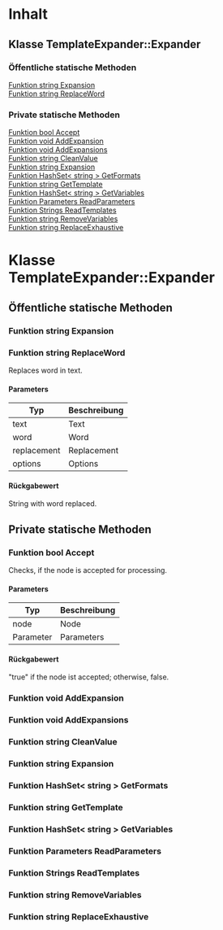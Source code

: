 # Inhalt

## Klasse TemplateExpander::Expander<br>

### Öffentliche statische Methoden<br>
<a href="#FunktionstringExpansion">Funktion string Expansion</a><br>
<a href="#FunktionstringReplaceWord">Funktion string ReplaceWord</a><br>

### Private statische Methoden<br>
<a href="#FunktionboolAccept">Funktion bool Accept</a><br>
<a href="#FunktionvoidAddExpansion">Funktion void AddExpansion</a><br>
<a href="#FunktionvoidAddExpansions">Funktion void AddExpansions</a><br>
<a href="#FunktionstringCleanValue">Funktion string CleanValue</a><br>
<a href="#FunktionstringExpansion">Funktion string Expansion</a><br>
<a href="#FunktionHashSet< string >GetFormats">Funktion HashSet< string > GetFormats</a><br>
<a href="#FunktionstringGetTemplate">Funktion string GetTemplate</a><br>
<a href="#FunktionHashSet< string >GetVariables">Funktion HashSet< string > GetVariables</a><br>
<a href="#FunktionParametersReadParameters">Funktion Parameters ReadParameters</a><br>
<a href="#FunktionStringsReadTemplates">Funktion Strings ReadTemplates</a><br>
<a href="#FunktionstringRemoveVariables">Funktion string RemoveVariables</a><br>
<a href="#FunktionstringReplaceExhaustive">Funktion string ReplaceExhaustive</a><br>

# Klasse TemplateExpander::Expander

## Öffentliche statische Methoden

<a id="FunktionstringExpansion"></a>
### Funktion string Expansion

<a id="FunktionstringReplaceWord"></a>
### Funktion string ReplaceWord

Replaces word in text.

#### Parameters

| Typ | Beschreibung |
| --- | --- |
| text | Text |
| word | Word |
| replacement | Replacement |
| options | Options |

#### Rückgabewert

String with word replaced.

## Private statische Methoden

<a id="FunktionboolAccept"></a>
### Funktion bool Accept

Checks, if the node is accepted for processing.

#### Parameters

| Typ | Beschreibung |
| --- | --- |
| node | Node |
| Parameter | Parameters |

#### Rückgabewert

"true" if the node ist accepted; otherwise, false.

<a id="FunktionvoidAddExpansion"></a>
### Funktion void AddExpansion

<a id="FunktionvoidAddExpansions"></a>
### Funktion void AddExpansions

<a id="FunktionstringCleanValue"></a>
### Funktion string CleanValue

<a id="FunktionstringExpansion"></a>
### Funktion string Expansion

<a id="FunktionHashSet< string >GetFormats"></a>
### Funktion HashSet< string > GetFormats

<a id="FunktionstringGetTemplate"></a>
### Funktion string GetTemplate

<a id="FunktionHashSet< string >GetVariables"></a>
### Funktion HashSet< string > GetVariables

<a id="FunktionParametersReadParameters"></a>
### Funktion Parameters ReadParameters

<a id="FunktionStringsReadTemplates"></a>
### Funktion Strings ReadTemplates

<a id="FunktionstringRemoveVariables"></a>
### Funktion string RemoveVariables

<a id="FunktionstringReplaceExhaustive"></a>
### Funktion string ReplaceExhaustive